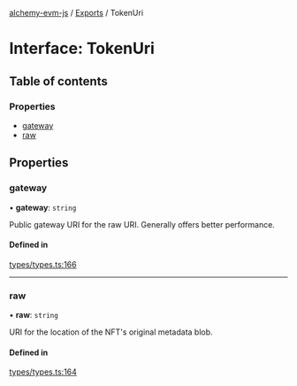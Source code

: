 [alchemy-evm-js](../README.md) / [Exports](../modules.md) / TokenUri

# Interface: TokenUri

## Table of contents

### Properties

- [gateway](TokenUri.md#gateway)
- [raw](TokenUri.md#raw)

## Properties

### gateway

• **gateway**: `string`

Public gateway URI for the raw URI. Generally offers better performance.

#### Defined in

[types/types.ts:166](https://github.com/alchemyplatform/alchemy-evm-js/blob/0259d36/src/types/types.ts#L166)

___

### raw

• **raw**: `string`

URI for the location of the NFT's original metadata blob.

#### Defined in

[types/types.ts:164](https://github.com/alchemyplatform/alchemy-evm-js/blob/0259d36/src/types/types.ts#L164)
